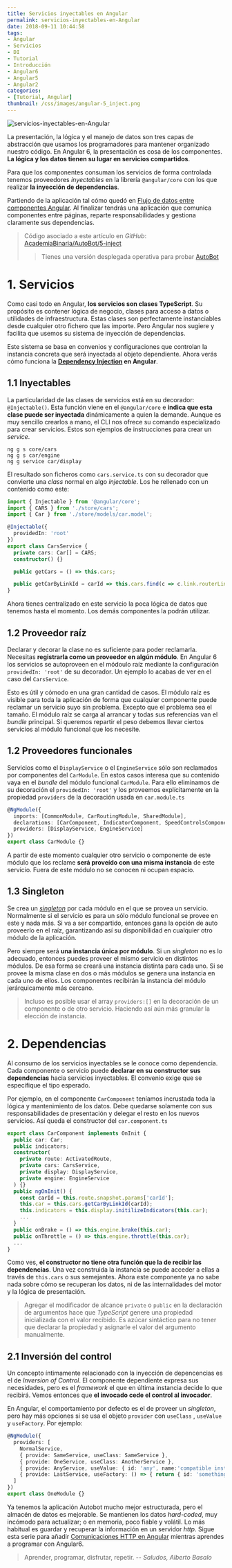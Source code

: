```yaml
---
title: Servicios inyectables en Angular
permalink: servicios-inyectables-en-Angular
date: 2018-09-11 10:44:58
tags:  
- Angular
- Servicios
- DI
- Tutorial
- Introducción
- Angular6
- Angular5
- Angular2
categories:
- [Tutorial, Angular] 
thumbnail: /css/images/angular-5_inject.png
---
```


![servicios-inyectables-en-Angular](/images/tutorial-angular-5_inject.png)

La presentación, la lógica y el manejo de datos son tres capas de abstracción que usamos los programadores para mantener organizado nuestro código. En Angular 6, la presentación es cosa de los componentes. **La lógica y los datos tienen su lugar en servicios compartidos**.

Para que los componentes consuman los servicios de forma controlada tenemos proveedores _inyectables_ en la librería `@angular/core` con los que realizar **la inyección de dependencias**.

<!-- more -->

Partiendo de la aplicación tal cómo quedó en [Flujo de datos entre componentes Angular](../flujo-de-datos-entre-componentes-angular/). Al finalizar tendrás una aplicación que comunica componentes entre páginas, reparte responsabilidades y gestiona claramente sus dependencias.

> Código asociado a este artículo en _GitHub_: [AcademiaBinaria/AutoBot/5-inject](https://github.com/AcademiaBinaria/autobot/tree/5-inject/)
> > Tienes una versión desplegada operativa para probar [AutoBot](https://academiabinaria.github.io/autobot/) 

# 1. Servicios

Como casi todo en Angular, **los servicios son clases TypeScript**. Su propósito es contener lógica de negocio, clases para acceso a datos o utilidades de infraestructura. Estas clases son perfectamente instanciables desde cualquier otro fichero que las importe. Pero Angular nos sugiere y facilita que usemos su sistema de inyección de dependencias.

Este sistema se basa en convenios y configuraciones que controlan la instancia concreta que será inyectada al objeto dependiente. Ahora verás cómo funciona la **[Dependency Injection](https://es.wikipedia.org/wiki/Inyecci%C3%B3n_de_dependencias) en Angular**.

## 1.1 Inyectables

La particularidad de las clases de servicios está en su decorador: `@Injectable()`. Esta función viene en el `@angular/core` e **indica que esta clase puede ser inyectada** dinámicamente a quien la demande. Aunque es muy sencillo crearlos a mano, el CLI nos ofrece su comando especializado para crear servicios. Estos son ejemplos de instrucciones para crear un *service*.

```shell
ng g s core/cars
ng g s car/engine
ng g service car/display
```

El resultado son ficheros como `cars.service.ts` con su decorador que convierte una *class* normal en algo *injectable*. Los he rellenado con un contenido como este:

```typescript
import { Injectable } from '@angular/core';
import { CARS } from './store/cars';
import { Car } from './store/models/car.model';

@Injectable({
  providedIn: 'root'
})
export class CarsService {
  private cars: Car[] = CARS;
  constructor() {}

  public getCars = () => this.cars;

  public getCarByLinkId = carId => this.cars.find(c => c.link.routerLink === carId);
}
```

Ahora tienes centralizado en este servicio la poca lógica de datos que tenemos hasta el momento. Los demás componentes la podrán utilizar.

## 1.2 Proveedor raíz

Declarar y decorar la clase no es suficiente para poder reclamarla. Necesitas **registrarla como un proveedor en algún módulo**.  En Angular 6 los servicios se autoproveen en el módoulo raíz mediante la configuración `providedIn: 'root'` de su decorador. Un ejemplo lo acabas de ver en el caso del `CarsService`.

Esto es útil y cómodo en una gran cantidad de casos. El módulo raíz es visible para toda la aplicación de forma que cualquier componente puede reclamar un servicio suyo sin problema. Excepto que el problema sea el tamaño. El módulo raíz se carga al arrancar y todas sus referencias van el *bundle* principal. Si queremos repartir el peso debemos llevar ciertos servicios al módulo funcional que los necesite. 

## 1.2 Proveedores funcionales

Servicios como el `DisplayService` o el `EngineService` sólo son reclamados por componentes del `CarModule`. En estos casos interesa que su contenido vaya en el *bundle* del módulo funcional `CarModule`. Para ello eliminamos de su decoración el `providedIn: 'root'` y los proveemos explícitamente en la propiedad `providers` de la decoración usada en `car.module.ts`


```typescript
@NgModule({
  imports: [CommonModule, CarRoutingModule, SharedModule],
  declarations: [CarComponent, IndicatorComponent, SpeedControlsComponent, BatteryRechargerComponent],
  providers: [DisplayService, EngineService]
})
export class CarModule {}
```

A partir de este momento cualquier otro servicio o componente de este módulo que los reclame **será proveído con una misma instancia** de este servicio. Fuera de este módulo no se conocen ni ocupan espacio. 

## 1.3 Singleton

Se crea un [*singleton*](https://es.wikipedia.org/wiki/Singleton) por cada módulo en el que se provea un servicio. Normalmente si el servicio es para un sólo módulo funcional se provee en este y nada más. Si va a ser compartido, entonces gana la opción de auto proveerlo en el raíz, garantizando así su disponibilidad en cualquier otro módulo de la aplicación.

Pero siempre será **una instancia única por módulo**. Si un *singleton* no es lo adecuado, entonces puedes proveer el mismo servicio en distintos módulos. De esa forma se creará una instancia distinta para cada uno. Si se provee la misma clase en dos o más módulos se genera una instancia en cada uno de ellos. Los componentes recibirán la instancia del módulo jerárquicamente más cercano.

> Incluso es posible usar el array `providers:[]` en la decoración de un componente o de otro servicio. Haciendo así aún más granular la elección de instancia. 


# 2. Dependencias

Al consumo de los servicios inyectables se le conoce como dependencia. Cada componente o servicio puede **declarar en su constructor sus dependencias** hacia servicios inyectables. El convenio exige que se especifique el tipo esperado. 

Por ejemplo, en el componente `CarComponent` teníamos incrustada toda la lógica y mantenimiento de los datos. Debe quedarse solamente con sus responsabilidades de presentación y delegar el resto en los nuevos servicios. Así queda el constructor del `car.component.ts`

```typescript
export class CarComponent implements OnInit {
  public car: Car;
  public indicators;
  constructor(
    private route: ActivatedRoute,
    private cars: CarsService,
    private display: DisplayService,
    private engine: EngineService
  ) {}
  public ngOnInit() {
    const carId = this.route.snapshot.params['carId'];
    this.car = this.cars.getCarByLinkId(carId);
    this.indicators = this.display.initilizeIndicators(this.car);
    ...
  }
  public onBrake = () => this.engine.brake(this.car);
  public onThrottle = () => this.engine.throttle(this.car);
  ...
}
```

Como ves, **el constructor no tiene otra función que la de recibir las dependencias**. Una vez construida la instancia se puede acceder a ellas a través de `this.cars` o sus semejantes. Ahora este componente ya no sabe nada sobre cómo se recuperan los datos, ni de las internalidades del motor y la lógica de presentación.

> Agregar el modificador de alcance `private` o  `public` en la declaración de argumentos hace que *TypeScript* genere una propiedad inicializada con el valor recibido. Es azúcar sintáctico para no tener que declarar la propiedad y asignarle el valor del argumento manualmente.

## 2.1 Inversión del control

Un concepto íntimamente relacionado con la inyección de depencencias es el de *Inversion of Control*. El componente dependiente expresa sus necesidades, pero es el *framework* el que en última instancia decide lo que recibirá. Vemos entonces que **el invocado cede el control al invocador**.

En Angular, el comportamiento por defecto es el de proveer un *singleton*, pero hay más opciones si se usa el objeto `provider` con `useClass` , `useValue` y `useFactory`. Por ejemplo:

```typescript
@NgModule({
  providers: [
    NormalService, 
    { provide: SameService, useClass: SameService },
    { provide: OneService, useClass: AnotherService },
    { provide: AnyService, useValue: { id: 'any', name:'compatible instance' } },
    { provide: LastService, useFactory: () => { return { id: 'something', name:'at run time' }} },
  ]
})
export class OneModule {}
```


Ya tenemos la aplicación Autobot mucho mejor estructurada, pero el almacén de datos es mejorable. Se mantienen los datos *hard-coded*, muy incómodo para actualizar; o en memoria, poco fiable y volátil. Lo más habitual es guardar y recuperar la información en un servidor *http*. Sigue esta serie para añadir [Comunicaciones HTTP en Angular](../comunicaciones-http-en-Angular/) mientras aprendes a programar con Angular6.

> Aprender, programar, disfrutar, repetir.
> -- <cite>Saludos, Alberto Basalo</cite>
